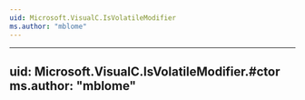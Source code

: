 ```yaml
---
uid: Microsoft.VisualC.IsVolatileModifier
ms.author: "mblome"
---
```


---
uid: Microsoft.VisualC.IsVolatileModifier.#ctor
ms.author: "mblome"
---
